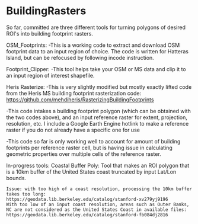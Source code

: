 # BuildingRasters

So far, committed are three different tools for turning polygons of desired ROI's into building footprint rasters. 




OSM_Footprints:
  -This is a working code to extract and download OSM footprint data to an input region of choice. The code is written for Hatteras Island, but can be refocused by following incode instruction.
  
  
Footprint_Clipper:
  -This tool helps take your OSM or MS data and clip it to an input region of interest shapefile.
  
  
  
 Heris Rasterize:
  -This is very slightly modified but mostly exactly lifted code from the Heris MS building footprint rasterization code: 
    https://github.com/mehdiheris/RasterizingBuildingFootprints
  
  -This code intakes a building footprint polygon (which can be obtained with the two codes above), and an input reference raster for extent,
  projection, resolution, etc. I include a Google Earth Engine hotlink to make a reference raster if you do not already have a specific one for use
  
  -This code so far is only working well to account for amount of building footprints per reference raster cell, but is having issue in calculating geometric properties over multiple cells of the reference raster.
  
  
  
 In-progress tools:
 Coastal Buffer Poly: Tool that makes an ROI polygon that is a 10km buffer of the United States coast truncated by input Lat/Lon bounds.
    
    Issue: with too high of a coast resolution, processing the 10km buffer takes too long:
    https://geodata.lib.berkeley.edu/catalog/stanford-xv279yj9196
    With too low of an input coast resolution, areas such as Outer Banks, NC are not considered as the United States Coast in available files: 
    https://geodata.lib.berkeley.edu/catalog/stanford-fb084dj2816
